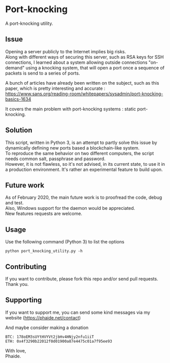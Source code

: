 # Port-knocking
A port-knocking utility. 

## Issue
Opening a server publicly to the Internet implies big risks.<br />
Along with different ways of securing this server, such as RSA keys for SSH connections, I learned about a system allowing outside connections "on-demand" using a knocking system, that will open a port once a sequence of packets is send to a series of ports.<br />

A bunch of articles have already been written on the subject, such as this paper, which is pretty interesting and accurate :<br />
https://www.sans.org/reading-room/whitepapers/sysadmin/port-knocking-basics-1634<br />

It covers the main problem with port-knocking systems : static port-knocking.<br />

## Solution
This script, written in Python 3, is an attempt to partly solve this issue by dynamically defining new ports based a blockchain-like system.<br />
To reproduce the same behavior on two different computers, the script needs common salt, passphrase and password.<br />
However, it is not flawless, so it's not advised, in its current state, to use it in a production environment. It's rather an experimental feature to build upon.<br />

## Future work
As of February 2020, the main future work is to proofread the code, debug and test.<br />
Also, Windows support for the daemon would be appreciated.<br />
New features requests are welcome.<br />

## Usage
Use the following command (Python 3) to list the options
```
python port_knocking_utility.py -h
```

## Contributing
If you want to contribute, please fork this repo and/or send pull requests. Thank you.<br />

## Supporting

If you want to support me, you can send some kind messages via my website (https://phaide.net/contact)<br />

And maybe consider making a donation<br />

    BTC: 178oEM3sUYtHVYVt2jbHv4HNjy2nfu1iiT
    ETH: 0x4f3290b22012f0d01900a87e4475c01a7f95ee93

With love,<br />
Phaide.

